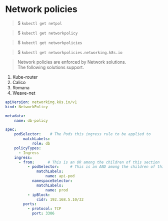 # Network policies

> $ `kubectl get netpol`

> $ `kubectl get networkpolicy`

> $ `kubectl get networkpolicies`

> $ `kubectl get networkpolicies.networking.k8s.io`

> Network policies are enforced by Network solutions.  
The following solutions support.
1. Kube-router
1. Calico
1. Romana
1. Weave-net
```yaml
apiVersion: networking.k8s.io/v1
kind: NetworkPolicy

metadata:
    name: db-policy

spec:
    podSelector:    # The Pods this ingress rule to be applied to
        matchLabels:
            role: db
    policyTypes:
      - Ingress
    ingress:
      - from:      # This is an OR among the children of this section
          - podSelector:     # This is an AND among the children of this section.
              matchLabels:
                  name: api-pod
            namespaceSelector:
              matchLabels:
                  name: prod
          - ipBlock:
              cidr: 192.168.5.10/32
        ports:
          - protocol: TCP
            port: 3306
```
